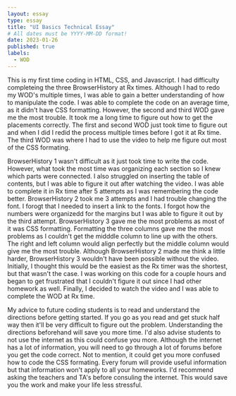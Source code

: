 ```yaml
---
layout: essay
type: essay
title: "UI Basics Technical Essay"
# All dates must be YYYY-MM-DD format!
date: 2023-01-26
published: true
labels:
  - WOD
---
```


<p>This is my first time coding in HTML, CSS, and Javascript. I had difficulty completeing the three BrowserHistory at Rx times. Although I had to redo my WOD's multiple times, I was able to gain a better understanding of how to manipulate the code. I was able to complete the code on an average time, as it didn't have CSS formatting. However, the second and third WOD gave me the most trouble. It took me a long time to figure out how to get the placements correctly. The first and second WOD just took time to figure out and when I did I redid the process multiple times before I got it at Rx time. The third WOD was where I had to use the video to help me figure out most of the CSS formating.</p>

<p>BrowserHistory 1 wasn't difficult as it just took time to write the code. However, what took the most time was organizing each section so I knew which parts were connected. I also struggled on inserting the table of contents, but I was able to figure it out after watching the video. I was able to complete it in Rx time after 5 attempts as I was remembering the code better. BrowserHistory 2 took me 3 attempts and I had trouble changing the font. I forogt that I needed to insert a link to the fonts. I forgot how the numbers were organizedd for the margins but I was able to figure it out by the third attempt. BrowserHistory 3 gave me the most problems as most of it was CSS formatting. Formatting the three columns gave me the most problems as I couldn't get the midddle column to line up with the others. The right and left column would align perfectly but the middle column would give me the most trouble. Although BrowserHistory 2 made me think a little harder, BrowserHistory 3 wouldn't have been possible without the video. Initially, I thought this would be the easiest as the Rx timer was the shortest, but that wasn't the case. I was working on this code for a couple hours and began to get frustrated that I couldn't figure it out since I had other homework as well. Finally, I decided to watch the video and I was able to complete the WOD at Rx time. </p>

<p> My advice to future coding students is to read and understand the directions before getting started. If you go as you read and get stuck half way then it'll be very difficult to figure out the problem. Understanding the directions beforehand will save you more time. I'd also advise students to not use the internet as this could confuse you more. Although the internet has a lot of information, you will need to go through a lot of forums before you get the code correct. Not to mention, it could get you more confused how to code the CSS formating. Every forum will provide useful information but that information won't apply to all your homeworks. I'd recommend asking the teachers and TA's before consuling the internet. This would save you the work and make your life less stressful. </p>
